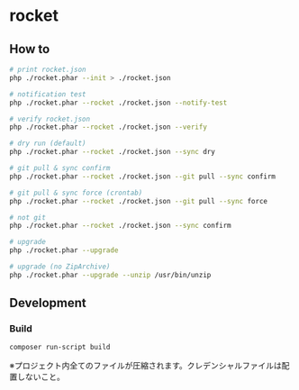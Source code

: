 # rocket

## How to

```bash
# print rocket.json
php ./rocket.phar --init > ./rocket.json
```

```bash
# notification test
php ./rocket.phar --rocket ./rocket.json --notify-test

# verify rocket.json
php ./rocket.phar --rocket ./rocket.json --verify
```

```bash
# dry run (default)
php ./rocket.phar --rocket ./rocket.json --sync dry

# git pull & sync confirm
php ./rocket.phar --rocket ./rocket.json --git pull --sync confirm

# git pull & sync force (crontab)
php ./rocket.phar --rocket ./rocket.json --git pull --sync force

# not git
php ./rocket.phar --rocket ./rocket.json --sync confirm
```

```bash
# upgrade
php ./rocket.phar --upgrade

# upgrade (no ZipArchive)
php ./rocket.phar --upgrade --unzip /usr/bin/unzip
```

## Development

### Build

```bash
composer run-script build
```

※プロジェクト内全てのファイルが圧縮されます。クレデンシャルファイルは配置しないこと。
